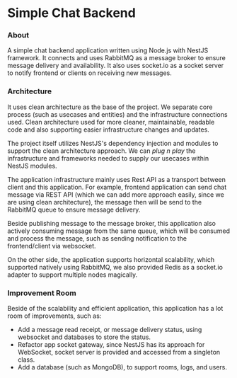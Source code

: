 # Simple Chat Backend

### About
A simple chat backend application written using Node.js with NestJS framework.
It connects and uses RabbitMQ as a message broker to ensure message delivery and availability.
It also uses socket.io as a socket server to notify frontend or clients on receiving new messages.

### Architecture
It uses clean architecture as the base of the project.
We separate core process (such as usecases and entities) and the infrastructure connections used.
Clean architecture used for more cleaner, maintainable,
readable code and also supporting easier infrastructure changes and updates.

The project itself utilizes NestJS's dependency injection and modules to support the clean architecture approach.
We can *plug n play* the infrastructure and frameworks needed to supply our usecases within NestJS modules.

The application infrastructure mainly uses Rest API as a transport between client and this application.
For example, frontend application can send chat message via REST API
(which we can add more approach easily, since we are using clean architecture),
the message then will be send to the RabbitMQ queue to ensure message delivery.

Beside publishing message to the message broker, this application also actively consuming message from the same queue,
which will be consumed and process the message, such as sending notification to the frontend/client via websocket.

On the other side, the application supports horizontal scalability, which supported natively using RabbitMQ,
we also provided Redis as a socket.io adapter to support multiple nodes magically.

### Improvement Room
Beside of the scalability and efficient application, this application has a lot room of improvements,
such as:
- Add a message read receipt, or message delivery status, using websocket and databases to store the status.
- Refactor app socket gateway, since NestJS has its approach for WebSocket, socket server is provided and accessed from a singleton class. 
- Add a database (such as MongoDB), to support rooms, logs, and users.

